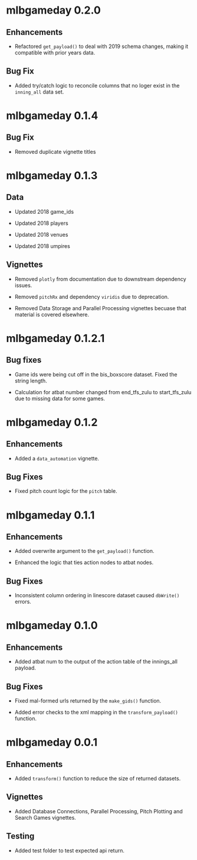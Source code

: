 # mlbgameday 0.2.0

## Enhancements

* Refactored `get_payload()` to deal with 2019 schema changes, making it compatible with prior years data.

## Bug Fix

* Added try/catch logic to reconcile columns that no loger exist in the `inning_all` data set.

# mlbgameday 0.1.4

## Bug Fix

* Removed duplicate vignette titles

# mlbgameday 0.1.3

## Data

* Updated 2018 game_ids

* Updated 2018 players

* Updated 2018 venues

* Updated 2018 umpires

## Vignettes

* Removed `plotly` from documentation due to downstream dependency issues.

* Removed `pitchRx` and dependency `viridis` due to deprecation.

* Removed Data Storage and Parallel Processing vignettes becuase that material is covered elsewhere.

# mlbgameday 0.1.2.1

## Bug fixes

* Game ids were being cut off in the bis_boxscore dataset. Fixed the string length.

* Calculation for atbat number changed from end_tfs_zulu to start_tfs_zulu due to missing data for some games.

# mlbgameday 0.1.2

## Enhancements

* Added a `data_automation` vignette.

## Bug Fixes

* Fixed pitch count logic for the `pitch` table.

# mlbgameday 0.1.1

## Enhancements

* Added overwrite argument to the `get_payload()` function.

* Enhanced the logic that ties action nodes to atbat nodes.

## Bug Fixes

* Inconsistent column ordering in linescore dataset caused `dbWrite()` errors.

# mlbgameday 0.1.0

## Enhancements

* Added atbat num to the output of the action table of the innings_all payload.

## Bug Fixes

* Fixed mal-formed urls returned by the `make_gids()` function.

* Added error checks to the xml mapping in the `transform_payload()` function.

# mlbgameday 0.0.1

## Enhancements

* Added `transform()` function to reduce the size of returned datasets.

## Vignettes

* Added Database Connections, Parallel Processing, Pitch Plotting and Search Games vignettes.

## Testing

* Added test folder to test expected api return.

